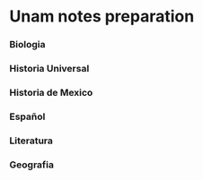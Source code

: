 # Unam notes preparation

### Biologia

### Historia Universal

### Historia de Mexico

### Español

### Literatura

### Geografia
